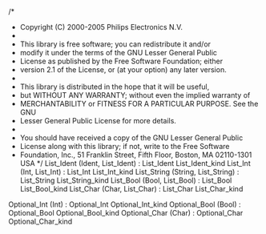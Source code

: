 /*
 * Copyright (C) 2000-2005 Philips Electronics N.V.
 * 
 * This library is free software; you can redistribute it and/or
 * modify it under the terms of the GNU Lesser General Public
 * License as published by the Free Software Foundation; either
 * version 2.1 of the License, or (at your option) any later version.
 * 
 * This library is distributed in the hope that it will be useful,
 * but WITHOUT ANY WARRANTY; without even the implied warranty of
 * MERCHANTABILITY or FITNESS FOR A PARTICULAR PURPOSE.  See the GNU
 * Lesser General Public License for more details.
 * 
 * You should have received a copy of the GNU Lesser General Public
 * License along with this library; if not, write to the Free Software
 * Foundation, Inc., 51 Franklin Street, Fifth Floor, Boston, MA  02110-1301  USA
 */
List_Ident  (Ident, List_Ident)   : List_Ident List_Ident_kind
List_Int    (Int, List_Int)       : List_Int List_Int_kind
List_String (String, List_String) : List_String List_String_kind
List_Bool   (Bool, List_Bool)     : List_Bool List_Bool_kind
List_Char   (Char, List_Char)     : List_Char List_Char_kind

Optional_Int    (Int)    : Optional_Int Optional_Int_kind
Optional_Bool   (Bool)   : Optional_Bool Optional_Bool_kind
Optional_Char   (Char)   : Optional_Char Optional_Char_kind
